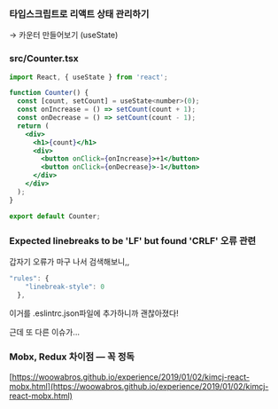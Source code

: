 ### 타입스크립트로 리액트 상태 관리하기

→ 카운터 만들어보기 (useState)

### src/Counter.tsx

```jsx
import React, { useState } from 'react';

function Counter() {
  const [count, setCount] = useState<number>(0);
  const onIncrease = () => setCount(count + 1);
  const onDecrease = () => setCount(count - 1);
  return (
    <div>
      <h1>{count}</h1>
      <div>
        <button onClick={onIncrease}>+1</button>
        <button onClick={onDecrease}>-1</button>
      </div>
    </div>
  );
}

export default Counter;
```

### Expected linebreaks to be 'LF' but found 'CRLF' 오류 관련

갑자기 오류가 마구 나서 검색해보니,,

```jsx
"rules": {
    "linebreak-style": 0
  },
```

이거를 .eslintrc.json파일에 추가하니까 괜찮아졌다!

근데 또 다른 이슈가...
 
### Mobx, Redux 차이점 — 꼭 정독

[https://woowabros.github.io/experience/2019/01/02/kimcj-react-mobx.html](https://woowabros.github.io/experience/2019/01/02/kimcj-react-mobx.html)
